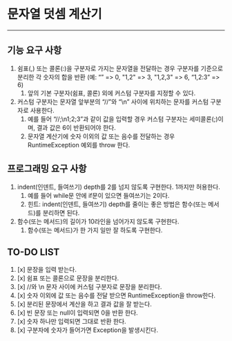 # 문자열 덧셈 계산기
---
## 기능 요구 사항
1. 쉼표(,) 또는 콜론(:)을 구분자로 가지는 문자열을 전달하는 경우 구분자를 기준으로 분리한 각 숫자의 합을 반환 (예: “” => 0, "1,2" => 3, "1,2,3" => 6, “1,2:3” => 6)
   1. 앞의 기본 구분자(쉼표, 콜론) 외에 커스텀 구분자를 지정할 수 있다.
2. 커스텀 구분자는 문자열 앞부분의 “//”와 “\n” 사이에 위치하는 문자를 커스텀 구분자로 사용한다. 
   1. 예를 들어 “//;\n1;2;3”과 같이 값을 입력할 경우 커스텀 구분자는 세미콜론(;)이며, 결과 값은 6이 반환되어야 한다. 
   2. 문자열 계산기에 숫자 이외의 값 또는 음수를 전달하는 경우 RuntimeException 예외를 throw 한다.

## 프로그래밍 요구 사항

1. indent(인덴트, 들여쓰기) depth를 2를 넘지 않도록 구현한다. 1까지만 허용한다. 
   1. 예를 들어 while문 안에 if문이 있으면 들여쓰기는 2이다. 
   2. 힌트: indent(인덴트, 들여쓰기) depth를 줄이는 좋은 방법은 함수(또는 메서드)를 분리하면 된다.
2. 함수(또는 메서드)의 길이가 10라인을 넘어가지 않도록 구현한다. 
   1. 함수(또는 메서드)가 한 가지 일만 잘 하도록 구현한다.

## TO-DO LIST
1. [x] 문장을 입력 받는다.
2. [x] 쉼표 또는 콜론으로 문장을 분리한다.
3. [x] //와 \n 문자 사이에 커스텀 구분자로 문장을 분리한다.
4. [x] 숫자 이외에 값 또는 음수를 전달 받으면 RuntimeException을 throw한다.
5. [x] 분리된 문장에서 계산을 하고 결과 값을 잘 받는다.
6. [x] 빈 문장 또는 null이 입력되면 0을 반환 한다.
7. [x] 숫자 하나만 입력되면 그대로 반환 한다.
8. [x] 구분자에 숫자가 들어가면 Exception을 발생시킨다.